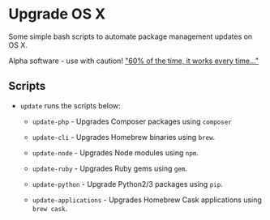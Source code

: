 Upgrade OS X
===

Some simple bash scripts to automate package management updates on OS X.

Alpha software - use with caution! ["60% of the time, it works every time…"][anchorman]

Scripts
---

- `update` runs the scripts below:

  - `update-php` - Upgrades Composer packages using `composer`

  - `update-cli` - Upgrades Homebrew binaries using `brew`.

  - `update-node` - Upgrades Node modules using `npm`.

  - `update-ruby` - Upgrades Ruby gems using `gem`.

  - `update-python` - Upgrade Python2/3 packages using `pip`.

  - `update-applications` - Upgrades Homebrew Cask applications using `brew cask`.

[anchorman]: https://www.youtube.com/watch?v=pjvQFtlNQ-M
